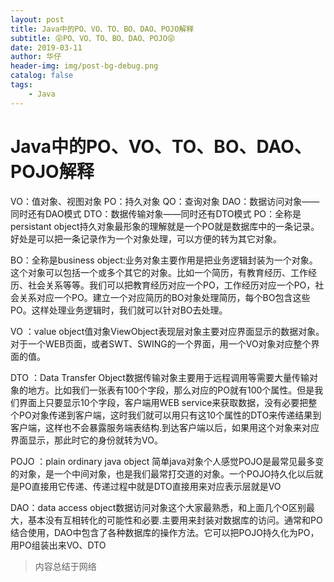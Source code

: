```yaml
---
layout: post
title: Java中的PO、VO、TO、BO、DAO、POJO解释
subtitle: 😝PO、VO、TO、BO、DAO、POJO😝
date: 2019-03-11
author: 华仔
header-img: img/post-bg-debug.png
catalog: false
tags:
    - Java
---
```


# Java中的PO、VO、TO、BO、DAO、POJO解释

VO：值对象、视图对象
PO：持久对象
QO：查询对象
DAO：数据访问对象——同时还有DAO模式
DTO：数据传输对象——同时还有DTO模式
PO：全称是persistant object持久对象最形象的理解就是一个PO就是数据库中的一条记录。好处是可以把一条记录作为一个对象处理，可以方便的转为其它对象。

BO：全称是business object:业务对象主要作用是把业务逻辑封装为一个对象。这个对象可以包括一个或多个其它的对象。比如一个简历，有教育经历、工作经历、社会关系等等。我们可以把教育经历对应一个PO，工作经历对应一个PO，社会关系对应一个PO。建立一个对应简历的BO对象处理简历，每个BO包含这些PO。这样处理业务逻辑时，我们就可以针对BO去处理。

VO ：value object值对象ViewObject表现层对象主要对应界面显示的数据对象。对于一个WEB页面，或者SWT、SWING的一个界面，用一个VO对象对应整个界面的值。

DTO ：Data Transfer Object数据传输对象主要用于远程调用等需要大量传输对象的地方。比如我们一张表有100个字段，那么对应的PO就有100个属性。但是我们界面上只要显示10个字段，客户端用WEB service来获取数据，没有必要把整个PO对象传递到客户端，这时我们就可以用只有这10个属性的DTO来传递结果到客户端，这样也不会暴露服务端表结构.到达客户端以后，如果用这个对象来对应界面显示，那此时它的身份就转为VO。

POJO ：plain ordinary java object 简单java对象个人感觉POJO是最常见最多变的对象，是一个中间对象，也是我们最常打交道的对象。一个POJO持久化以后就是PO直接用它传递、传递过程中就是DTO直接用来对应表示层就是VO

DAO：data access object数据访问对象这个大家最熟悉，和上面几个O区别最大，基本没有互相转化的可能性和必要.主要用来封装对数据库的访问。通常和PO结合使用，DAO中包含了各种数据库的操作方法。它可以把POJO持久化为PO，用PO组装出来VO、DTO


> 内容总结于网络